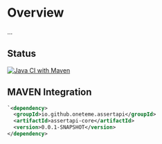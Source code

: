 # Overview

...

## Status

[![Java CI with Maven](https://github.com/oneteme/assertapi-core/actions/workflows/maven.yml/badge.svg)](https://github.com/oneteme/assertapi-core/actions/workflows/maven.yml)


## MAVEN Integration


```xml
`<dependency>
  <groupId>io.github.oneteme.assertapi</groupId>
  <artifactId>assertapi-core</artifactId>
  <version>0.0.1-SNAPSHOT</version>
</dependency>
```
